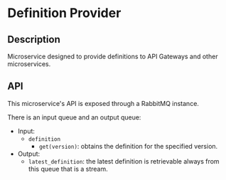 # Definition Provider

## Description

Microservice designed to provide definitions to API Gateways and other microservices.

## API

This microservice's API is exposed through a RabbitMQ instance.

There is an input queue and an output queue:

* Input: 
  * `definition`
    * `get(version)`: obtains the definition for the specified version.
* Output:
  * `latest_definition`: the latest definition is retrievable always from this queue that is a stream.